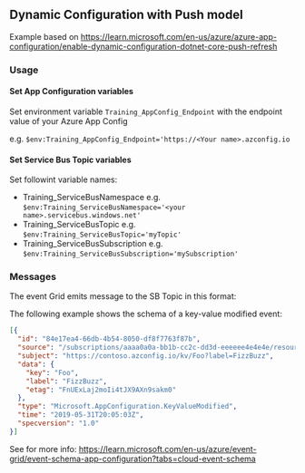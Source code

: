## Dynamic Configuration with Push model

Example based on https://learn.microsoft.com/en-us/azure/azure-app-configuration/enable-dynamic-configuration-dotnet-core-push-refresh

### Usage

#### Set App Configuration variables

Set environment variable `Training_AppConfig_Endpoint` with the endpoint value of your Azure App Config

e.g. `$env:Training_AppConfig_Endpoint='https://<Your name>.azconfig.io`

#### Set Service Bus Topic variables

Set followint variable names:

- Training_ServiceBusNamespace
    e.g. `$env:Training_ServiceBusNamespace='<your name>.servicebus.windows.net'`
- Training_ServiceBusTopic
    e.g. `$env:Training_ServiceBusTopic='myTopic'`
- Training_ServiceBusSubscription
    e.g. `$env:Training_ServiceBusSubscription='mySubscription'`


### Messages

The event Grid emits message to the SB Topic in this format:

The following example shows the schema of a key-value modified event:

```json
[{
  "id": "84e17ea4-66db-4b54-8050-df8f7763f87b",
  "source": "/subscriptions/aaaa0a0a-bb1b-cc2c-dd3d-eeeeee4e4e4e/resourceGroups/testrg/providers/microsoft.appconfiguration/configurationstores/contoso",
  "subject": "https://contoso.azconfig.io/kv/Foo?label=FizzBuzz",
  "data": {
    "key": "Foo",
    "label": "FizzBuzz",
    "etag": "FnUExLaj2moIi4tJX9AXn9sakm0"
  },
  "type": "Microsoft.AppConfiguration.KeyValueModified",
  "time": "2019-05-31T20:05:03Z",
  "specversion": "1.0"
}]
```


See for more info: https://learn.microsoft.com/en-us/azure/event-grid/event-schema-app-configuration?tabs=cloud-event-schema